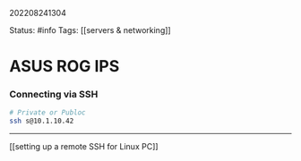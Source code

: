 202208241304

Status: #info
Tags: [[servers & networking]]

# ASUS ROG IPS

### Connecting via SSH
```bash
# Private or Publoc
ssh s@10.1.10.42
```
___

[[setting up a remote SSH for Linux PC]]